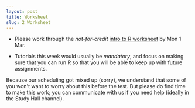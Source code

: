 ```yaml
---
layout: post
title: Worksheet
slug: 2 Worksheet
---
```


* Please work through the _not-for-credit_ [intro to R worksheet](/materials/r.export.html) by Mon 1 Mar.

* Tutorials this week would usually be _mandatory_, and focus on making sure that you can run R so that you will be able to keep up with future assignments.

Because our scheduling got mixed up (sorry), we understand that some of you won't want to worry about this before the test. But please do find time to make this work; you can communicate with us if you need help (ideally in the Study Hall channel).

